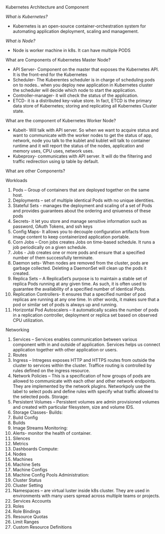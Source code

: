 Kubernetes Architecture and Component

*What is Kubernetes?*
-	Kubernetes is an open-source container-orchestration system for automating application deployment, scaling and management.

_What is Node?_
-	Node is worker machine in k8s. It can have multiple PODS

What are Components of Kubernetes Master Node?
-	API Server- Component on the master that exposes the Kubernetes API. It is the front-end for the Kubernetes
-	Scheduler- The Kuberentes scheduler is in charge of scheduling pods on to nodes.. when you deploy new application in Kubernetes cluster the scheduler will decide which node to start the application.
-	Controller-manager- it will check the status of the application.
-	ETCD- it is a distributed key-value store. In fact,  ETCD is the primary data store of Kubernetes; storing and replicating all Kubernetes Cluster state.

What are the component of Kubernetes Worker Node?
-	Kubelt- Will talk with API server. So when we want to acquire status and want to communicate with the worker nodes to get the status of app, network, node you talk to the kublet and kublet will talk to container runtime and it will report the status of the nodes, application and memory uses, CPU uses, network uses.
-	Kubeproxy- communicates with API server. It will do the filtering and traffic redirection using ip table by default.


What are other Components?

Workloads
1.	Pods – Group of containers that are deployed together on the same host.
2.	Deployments – set of multiple identical Pods with no unique identities.
3.	Stateful Sets - manages the deployment and scaling of a set of Pods and provides guarantees about the ordering and qniueness of these pods
4.	Secrets- it let you store and manage sensitive information such as password, OAuth Tokens, and ssh keys
5.	Config Maps- It allows you to decouple configuration artifacts from image content to keep containerized application portable.
6.	Corn Jobs – Cron jobs creates Jobs on time-based schedule. It runs a job periodically on a given schedule.
7.	Jobs - Job creates one or more pods and ensure that a specified number of them successfully terminate.
8.	Daemon sets- When nodes are removed from the cluster, pods are garbage collected. Deleting a DaemonSet will clean up the pods it created.
9.	Replica Sets – A ReplicaSet’s purpose is to maintain a stable set of replica Pods running at any given time. As such, it is often used to guarantee the availability of a specified number of identical Pods.
10.	Replication Controllers- It ensures that a specified number of pod replicas are running at any one time. In other words, it makes sure that a pod or similar set of pods is always up and running.
11.	Horizontal Pod Autoscalers – it automatically scales the number of pods in a replication controller, deployment or replica set based on observed CPU utilization. 

Networking
1.	Services – Services enables communication between various component with in and outside of application. Services helps us connect application together with other application or users.
2.	Routes
3.	Ingress – Intregess exposes HTTP and HTTPS routes from outside the cluster to services within the cluster. Traffice routing is controlled by rules defined on the ingress resource.
4.	Network Policies – This is a specification of how groups of pods are allowed to communicate with each other and other network endpoints. They are implemented by the network plugins. Networkpoly use the label to select pods and define rules with specify what traffic allowed to the selected pods.
Storage:
1.	Persistent Volumes – Persistent volumes are admin provisioned volumes and created with particular filesystem, size and volume IDS.
2.	Storage Classes- 
Builds:
1.	Build Config
2.	Builds
3.	Image Streams
Monitoring:
1.	Alerts- monitor the health of container. 
2.	Silences
3.	Metrics
4.	Dashboards
Compute:
1.	Nodes
2.	Machines
3.	Machine Sets
4.	Machine Configs
5.	Machine Config Pools
Administration:
1.	Cluster Status
2.	Cluster Setting
3.	Namespaces – are virtual  luster inside k8s cluster. They are used in environments with many users spread across multiple teams or projects.
4.	Services Accounts
5.	Roles
6.	Role Bindings
7.	Resource Quotas
8.	Limit Ranges
9.	Custom Resource Definitions



